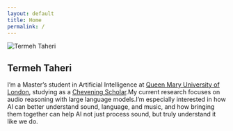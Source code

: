```yaml
---
layout: default
title: Home
permalink: /
---
```

<section id="home">
  <img src="{{ '/assets/profile.jpg' | relative_url }}" alt="Termeh Taheri">
  <h1>Termeh Taheri</h1>
  <p>
    I’m a Master’s student in Artificial Intelligence at 
    <a href="https://www.qmul.ac.uk/" target="_blank">Queen Mary University of London</a>, 
    studying as a 
    <a href="https://www.chevening.org/" target="_blank">Chevening Scholar</a>.My current research focuses on audio reasoning with large language models.I’m especially interested in how AI can better understand sound, language, and music, and how bringing them together can help AI not just process sound, but truly understand it like we do.
  </p>
</section>